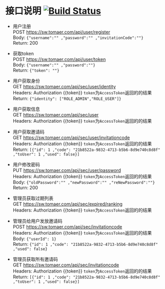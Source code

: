 # 接口说明 [![Build Status](https://travis-ci.org/cnproxy/ojbk.svg?branch=master)](https://travis-ci.org/cnproxy/ojbk)

* 用户注册  
  POST https://sw.tomaer.com/api/user/register  
  Body: `{"username":"" ,"password":"" ,"invitationCode":""}`  
  Return: 200  

* 获取token  
  POST https://sw.tomaer.com/api/user/token  
  Body: `{"username":"" ,"password":""}`  
  Return: `{"token": ""}`  

* 用户获取身份  
  GET https://sw.tomaer.com/api/sec/user/identity  
  Headers: Authorization {{token}} `token`为`AccessToken`返回的的结果  
  Return: `{"identity": ["ROLE_ADMIN","ROLE_USER"]}`  
  
* 用户获取信息  
  GET https://sw.tomaer.com/api/sec/user  
  Headers: Authorization {{token}} `token`为`AccessToken`返回的的结果
  
* 用户获取邀请码  
  GET https://sw.tomaer.com/api/sec/user/invitationcode  
  Headers: Authorization {{token}} `token`为`AccessToken`返回的的结果  
  Return: `[{"id": 1 ,"code": "21b8522a-9832-4713-b5b6-8d9e740c8d8f" ,"toUser": 1 ,"used": false}]`  
  
* 用户修改密码  
  PUT https://sw.tomaer.com/api/sec/user/password  
  Headers: Authorization {{token}} `token`为`AccessToken`返回的的结果  
  Body: `{"oldPassword":"" ,"newPassword":"" ,"reNewPassword":""}`  
  Return: 200  
  
* 管理员获取过期列表  
  GET https://sw.tomaer.com/api/sec/expired/ranking  
  Headers: Authorization {{token}} `token`为`AccessToken`返回的的结果  

* 管理员给用户发放邀请码  
  POST https://sw.tomaer.com/api/sec/invitationcode     
  Headers: Authorization {{token}} `token`为`AccessToken`返回的的结果  
  Body: `{"userId": 1}`  
  Return: `{"id": 1 ,"code": "21b8522a-9832-4713-b5b6-8d9e740c8d8f" ,"used": false}`
  
* 管理员获取所有邀请码  
  GET https://sw.tomaer.com/api/sec/invitationcode    
  Headers: Authorization {{token}} `token`为`AccessToken`返回的的结果  
  Return: `[{"id": 1 ,"code": "21b8522a-9832-4713-b5b6-8d9e740c8d8f" ,"toUser": 1 ,"used": false}]`  